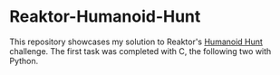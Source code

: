 # Reaktor-Humanoid-Hunt
This repository showcases my solution to Reaktor's [Humanoid Hunt](https://hunt.reaktor.com) challenge. 
The first task was completed with C, the following two with Python.
